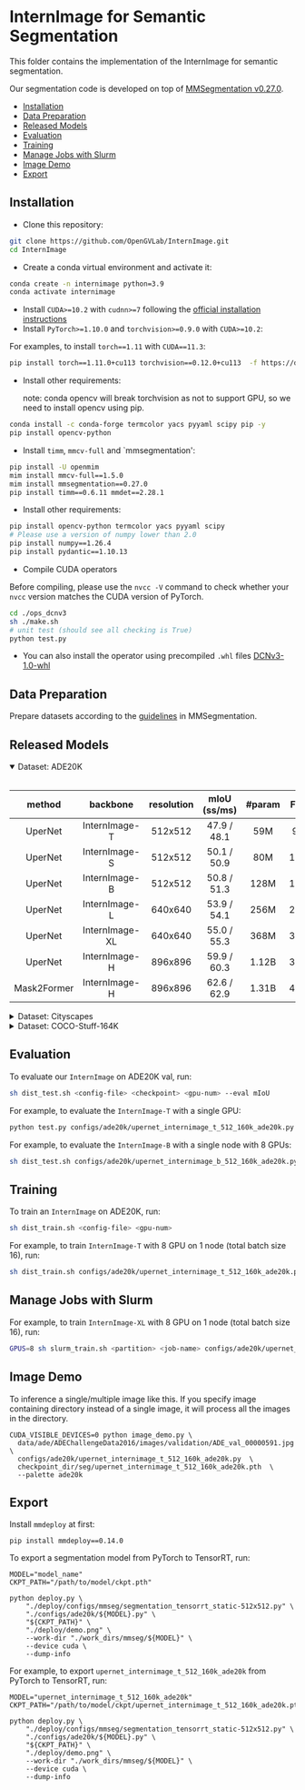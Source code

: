 # InternImage for Semantic Segmentation

This folder contains the implementation of the InternImage for semantic segmentation.

Our segmentation code is developed on top of [MMSegmentation v0.27.0](https://github.com/open-mmlab/mmsegmentation/tree/v0.27.0).

<!-- TOC -->

- [Installation](#installation)
- [Data Preparation](#data-preparation)
- [Released Models](#released-models)
- [Evaluation](#evaluation)
- [Training](#training)
- [Manage Jobs with Slurm](#manage-jobs-with-slurm)
- [Image Demo](#image-demo)
- [Export](#export)

<!-- TOC -->

## Installation

- Clone this repository:

```bash
git clone https://github.com/OpenGVLab/InternImage.git
cd InternImage
```

- Create a conda virtual environment and activate it:

```bash
conda create -n internimage python=3.9
conda activate internimage
```

- Install `CUDA>=10.2` with `cudnn>=7` following
  the [official installation instructions](https://docs.nvidia.com/cuda/cuda-installation-guide-linux/index.html)
- Install `PyTorch>=1.10.0` and `torchvision>=0.9.0` with `CUDA>=10.2`:

For examples, to install `torch==1.11` with `CUDA==11.3`:

```bash
pip install torch==1.11.0+cu113 torchvision==0.12.0+cu113  -f https://download.pytorch.org/whl/torch_stable.html
```

- Install other requirements:

  note: conda opencv will break torchvision as not to support GPU, so we need to install opencv using pip.

```bash
conda install -c conda-forge termcolor yacs pyyaml scipy pip -y
pip install opencv-python
```

- Install `timm`, `mmcv-full` and \`mmsegmentation':

```bash
pip install -U openmim
mim install mmcv-full==1.5.0
mim install mmsegmentation==0.27.0
pip install timm==0.6.11 mmdet==2.28.1
```

- Install other requirements:

```bash
pip install opencv-python termcolor yacs pyyaml scipy
# Please use a version of numpy lower than 2.0
pip install numpy==1.26.4
pip install pydantic==1.10.13
```

- Compile CUDA operators

Before compiling, please use the `nvcc -V` command to check whether your `nvcc` version matches the CUDA version of PyTorch.

```bash
cd ./ops_dcnv3
sh ./make.sh
# unit test (should see all checking is True)
python test.py
```

- You can also install the operator using precompiled `.whl` files
  [DCNv3-1.0-whl](https://github.com/OpenGVLab/InternImage/releases/tag/whl_files)

## Data Preparation

Prepare datasets according to the [guidelines](https://github.com/open-mmlab/mmsegmentation/blob/master/docs/en/dataset_prepare.md#prepare-datasets) in MMSegmentation.

## Released Models

<details open>
<summary> Dataset: ADE20K </summary>
<br>
<div>

|   method    |    backbone    | resolution | mIoU (ss/ms) | #param | FLOPs |                                       Config                                        |                                                                                                                       Download                                                                                                                       |
| :---------: | :------------: | :--------: | :----------: | :----: | :---: | :---------------------------------------------------------------------------------: | :--------------------------------------------------------------------------------------------------------------------------------------------------------------------------------------------------------------------------------------------------: |
|   UperNet   | InternImage-T  |  512x512   | 47.9 / 48.1  |  59M   | 944G  |         [config](./configs/ade20k/upernet_internimage_t_512_160k_ade20k.py)         |              [ckpt](https://huggingface.co/OpenGVLab/InternImage/resolve/main/upernet_internimage_t_512_160k_ade20k.pth) \| [log](https://huggingface.co/OpenGVLab/InternImage/raw/main/upernet_internimage_t_512_160k_ade20k.log.json)              |
|   UperNet   | InternImage-S  |  512x512   | 50.1 / 50.9  |  80M   | 1017G |         [config](./configs/ade20k/upernet_internimage_s_512_160k_ade20k.py)         |              [ckpt](https://huggingface.co/OpenGVLab/InternImage/resolve/main/upernet_internimage_s_512_160k_ade20k.pth) \| [log](https://huggingface.co/OpenGVLab/InternImage/raw/main/upernet_internimage_s_512_160k_ade20k.log.json)              |
|   UperNet   | InternImage-B  |  512x512   | 50.8 / 51.3  |  128M  | 1185G |         [config](./configs/ade20k/upernet_internimage_b_512_160k_ade20k.py)         |              [ckpt](https://huggingface.co/OpenGVLab/InternImage/resolve/main/upernet_internimage_b_512_160k_ade20k.pth) \| [log](https://huggingface.co/OpenGVLab/InternImage/raw/main/upernet_internimage_b_512_160k_ade20k.log.json)              |
|   UperNet   | InternImage-L  |  640x640   | 53.9 / 54.1  |  256M  | 2526G |         [config](./configs/ade20k/upernet_internimage_l_640_160k_ade20k.py)         |              [ckpt](https://huggingface.co/OpenGVLab/InternImage/resolve/main/upernet_internimage_l_640_160k_ade20k.pth) \| [log](https://huggingface.co/OpenGVLab/InternImage/raw/main/upernet_internimage_l_640_160k_ade20k.log.json)              |
|   UperNet   | InternImage-XL |  640x640   | 55.0 / 55.3  |  368M  | 3142G |        [config](./configs/ade20k/upernet_internimage_xl_640_160k_ade20k.py)         |             [ckpt](https://huggingface.co/OpenGVLab/InternImage/resolve/main/upernet_internimage_xl_640_160k_ade20k.pth) \| [log](https://huggingface.co/OpenGVLab/InternImage/raw/main/upernet_internimage_xl_640_160k_ade20k.log.json)             |
|   UperNet   | InternImage-H  |  896x896   | 59.9 / 60.3  | 1.12B  | 3566G |         [config](./configs/ade20k/upernet_internimage_h_896_160k_ade20k.py)         |              [ckpt](https://huggingface.co/OpenGVLab/InternImage/resolve/main/upernet_internimage_h_896_160k_ade20k.pth) \| [log](https://huggingface.co/OpenGVLab/InternImage/raw/main/upernet_internimage_h_896_160k_ade20k.log.json)              |
| Mask2Former | InternImage-H  |  896x896   | 62.6 / 62.9  | 1.31B  | 4635G | [config](./configs/ade20k/mask2former_internimage_h_896_80k_cocostuff2ade20k_ss.py) | [ckpt](https://huggingface.co/OpenGVLab/InternImage/resolve/main/mask2former_internimage_h_896_80k_cocostuff2ade20k.pth) \| [log](https://huggingface.co/OpenGVLab/InternImage/raw/main/mask2former_internimage_h_896_80k_cocostuff2ade20k.log.json) |

</div>

</details>

<details>
<summary> Dataset: Cityscapes </summary>
<br>
<div>

|   method    |    backbone    | resolution | mIoU (ss/ms)  | #params | FLOPs |                                            Config                                             |                                                                                                                                Download                                                                                                                                |
| :---------: | :------------: | :--------: | :-----------: | :-----: | :---: | :-------------------------------------------------------------------------------------------: | :--------------------------------------------------------------------------------------------------------------------------------------------------------------------------------------------------------------------------------------------------------------------: |
|   UperNet   | InternImage-T  |  512x1024  | 82.58 / 83.40 |   59M   | 1889G |       [config](./configs/cityscapes/upernet_internimage_t_512x1024_160k_cityscapes.py)        |              [ckpt](https://huggingface.co/OpenGVLab/InternImage/resolve/main/upernet_internimage_t_512x1024_160k_cityscapes.pth) \| [log](https://huggingface.co/OpenGVLab/InternImage/raw/main/upernet_internimage_t_512x1024_160k_cityscapes.log.json)              |
|   UperNet   | InternImage-S  |  512x1024  | 82.74 / 83.45 |   80M   | 2035G |       [config](./configs/cityscapes/upernet_internimage_s_512x1024_160k_cityscapes.py)        |              [ckpt](https://huggingface.co/OpenGVLab/InternImage/resolve/main/upernet_internimage_s_512x1024_160k_cityscapes.pth) \| [log](https://huggingface.co/OpenGVLab/InternImage/raw/main/upernet_internimage_s_512x1024_160k_cityscapes.log.json)              |
|   UperNet   | InternImage-B  |  512x1024  | 83.18 / 83.97 |  128M   | 2369G |       [config](./configs/cityscapes/upernet_internimage_b_512x1024_160k_cityscapes.py)        |              [ckpt](https://huggingface.co/OpenGVLab/InternImage/resolve/main/upernet_internimage_b_512x1024_160k_cityscapes.pth) \| [log](https://huggingface.co/OpenGVLab/InternImage/raw/main/upernet_internimage_b_512x1024_160k_cityscapes.log.json)              |
|   UperNet   | InternImage-L  |  512x1024  | 83.68 / 84.41 |  256M   | 3234G |       [config](./configs/cityscapes/upernet_internimage_l_512x1024_160k_cityscapes.py)        |              [ckpt](https://huggingface.co/OpenGVLab/InternImage/resolve/main/upernet_internimage_l_512x1024_160k_cityscapes.pth) \| [log](https://huggingface.co/OpenGVLab/InternImage/raw/main/upernet_internimage_l_512x1024_160k_cityscapes.log.json)              |
|  UperNet\*  | InternImage-L  |  512x1024  | 85.94 / 86.22 |  256M   | 3234G |  [config](./configs/cityscapes/upernet_internimage_l_512x1024_160k_mapillary2cityscapes.py)   |   [ckpt](https://huggingface.co/OpenGVLab/InternImage/resolve/main/upernet_internimage_l_512x1024_160k_mapillary2cityscapes.pth)  \| [log](https://huggingface.co/OpenGVLab/InternImage/raw/main/upernet_internimage_l_512x1024_160k_mapillary2cityscapes.log.json)    |
|   UperNet   | InternImage-XL |  512x1024  | 83.62 / 84.28 |  368M   | 4022G |       [config](./configs/cityscapes/upernet_internimage_xl_512x1024_160k_cityscapes.py)       |             [ckpt](https://huggingface.co/OpenGVLab/InternImage/resolve/main/upernet_internimage_xl_512x1024_160k_cityscapes.pth) \| [log](https://huggingface.co/OpenGVLab/InternImage/raw/main/upernet_internimage_xl_512x1024_160k_cityscapes.log.json)             |
|  UperNet\*  | InternImage-XL |  512x1024  | 86.20 / 86.42 |  368M   | 4022G |  [config](./configs/cityscapes/upernet_internimage_xl_512x1024_160k_mapillary2cityscapes.py)  |   [ckpt](https://huggingface.co/OpenGVLab/InternImage/resolve/main/upernet_internimage_xl_512x1024_160k_mapillary2cityscapes.pth) \| [log](https://huggingface.co/OpenGVLab/InternImage/raw/main/upernet_internimage_xl_512x1024_160k_mapillary2cityscapes.log.json)   |
| SegFormer\* | InternImage-L  |  512x1024  | 85.16 / 85.67 |  220M   | 1580G | [config](./configs/cityscapes/segformer_internimage_l_512x1024_160k_mapillary2cityscapes.py)  |  [ckpt](https://huggingface.co/OpenGVLab/InternImage/resolve/main/segformer_internimage_l_512x1024_160k_mapillary2cityscapes.pth) \| [log](https://huggingface.co/OpenGVLab/InternImage/raw/main/segformer_internimage_l_512x1024_160k_mapillary2cityscapes.log.json)  |
| SegFormer\* | InternImage-XL |  512x1024  | 85.41 / 85.93 |  330M   | 2364G | [config](./configs/cityscapes/segformer_internimage_xl_512x1024_160k_mapillary2cityscapes.py) | [ckpt](https://huggingface.co/OpenGVLab/InternImage/resolve/main/segformer_internimage_xl_512x1024_160k_mapillary2cityscapes.pth) \| [log](https://huggingface.co/OpenGVLab/InternImage/raw/main/segformer_internimage_xl_512x1024_160k_mapillary2cityscapes.log.json) |

\* denotes the model is trained using extra Mapillary dataset.

</div>

</details>

<details>
<summary> Dataset: COCO-Stuff-164K </summary>
<br>
<div>

|   method    |   backbone    | resolution | mIoU (ss) | #params | FLOPs |                                          Config                                          |                                                                                                                    Download                                                                                                                    |
| :---------: | :-----------: | :--------: | :-------: | :-----: | :---: | :--------------------------------------------------------------------------------------: | :--------------------------------------------------------------------------------------------------------------------------------------------------------------------------------------------------------------------------------------------: |
| Mask2Former | InternImage-H |  896x896   |   52.6    |  1.31B  | 4635G | [config](./configs/coco_stuff164k/mask2former_internimage_h_896_80k_cocostuff164k_ss.py) | [ckpt](https://huggingface.co/OpenGVLab/InternImage/resolve/main/mask2former_internimage_h_896_80k_cocostuff164k.pth) \| [log](https://huggingface.co/OpenGVLab/InternImage/raw/main/mask2former_internimage_h_896_80k_cocostuff164k.log.json) |

</div>

</details>

## Evaluation

To evaluate our `InternImage` on ADE20K val, run:

```bash
sh dist_test.sh <config-file> <checkpoint> <gpu-num> --eval mIoU
```

For example, to evaluate the `InternImage-T` with a single GPU:

```bash
python test.py configs/ade20k/upernet_internimage_t_512_160k_ade20k.py pretrained/upernet_internimage_t_512_160k_ade20k.pth --eval mIoU
```

For example, to evaluate the `InternImage-B` with a single node with 8 GPUs:

```bash
sh dist_test.sh configs/ade20k/upernet_internimage_b_512_160k_ade20k.py pretrained/upernet_internimage_b_512_160k_ade20k.pth 8 --eval mIoU
```

## Training

To train an `InternImage` on ADE20K, run:

```bash
sh dist_train.sh <config-file> <gpu-num>
```

For example, to train `InternImage-T` with 8 GPU on 1 node (total batch size 16), run:

```bash
sh dist_train.sh configs/ade20k/upernet_internimage_t_512_160k_ade20k.py 8
```

## Manage Jobs with Slurm

For example, to train `InternImage-XL` with 8 GPU on 1 node (total batch size 16), run:

```bash
GPUS=8 sh slurm_train.sh <partition> <job-name> configs/ade20k/upernet_internimage_xl_640_160k_ade20k.py
```

## Image Demo

To inference a single/multiple image like this.
If you specify image containing directory instead of a single image, it will process all the images in the directory.

```
CUDA_VISIBLE_DEVICES=0 python image_demo.py \
  data/ade/ADEChallengeData2016/images/validation/ADE_val_00000591.jpg \
  configs/ade20k/upernet_internimage_t_512_160k_ade20k.py  \
  checkpoint_dir/seg/upernet_internimage_t_512_160k_ade20k.pth  \
  --palette ade20k
```

## Export

Install `mmdeploy` at first:

```shell
pip install mmdeploy==0.14.0
```

To export a segmentation model from PyTorch to TensorRT, run:

```shell
MODEL="model_name"
CKPT_PATH="/path/to/model/ckpt.pth"

python deploy.py \
    "./deploy/configs/mmseg/segmentation_tensorrt_static-512x512.py" \
    "./configs/ade20k/${MODEL}.py" \
    "${CKPT_PATH}" \
    "./deploy/demo.png" \
    --work-dir "./work_dirs/mmseg/${MODEL}" \
    --device cuda \
    --dump-info
```

For example, to export `upernet_internimage_t_512_160k_ade20k` from PyTorch to TensorRT, run:

```shell
MODEL="upernet_internimage_t_512_160k_ade20k"
CKPT_PATH="/path/to/model/ckpt/upernet_internimage_t_512_160k_ade20k.pth"

python deploy.py \
    "./deploy/configs/mmseg/segmentation_tensorrt_static-512x512.py" \
    "./configs/ade20k/${MODEL}.py" \
    "${CKPT_PATH}" \
    "./deploy/demo.png" \
    --work-dir "./work_dirs/mmseg/${MODEL}" \
    --device cuda \
    --dump-info
```
